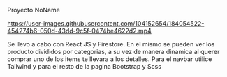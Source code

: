 Proyecto NoName





https://user-images.githubusercontent.com/104152654/184054522-454274b6-050d-43dd-9c5f-0474be4622d2.mp4



Se llevo a cabo con React JS y Firestore. En el mismo se pueden ver los producto divididos por categorias, a su vez de manera dinamica al querer comprar uno de los items te llevara a los detalles. Para el navbar utilice Tailwind y para el resto de la pagina Bootstrap y Scss
